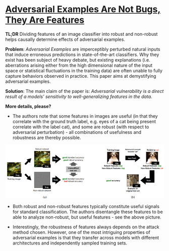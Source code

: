 # [Adversarial Examples Are Not Bugs, They Are Features](https://arxiv.org/pdf/1905.02175v2.pdf)

**TL;DR** Dividing features of an image classifier into robust and non-robust helps causally determine effects of adversarial examples.

**Problem**: *Adversarial Examples* are imperceptibly perturbed natural inputs that induce erroneous predictions in state-of-the-art classifiers. Why they exist has been subject of heavy debate, but existing explanations (i.e. aberrations arising either from the high dimensional nature of the input space or statistical fluctuations in the training data) are often unable to fully capture behaviors observed in practice. This paper aims at demystifying adversarial examples.

**Solution**: The main claim of the paper is: *Adversarial vulnerability is a direct result of a models’ sensitivity to well-generalizing features in the data.*

**More details, please?**

* The authors note that some features in images are useful (in that they correlate with the ground truth label, e.g. eyes of a cat being present correlate with the label cat), and some are robust (with respect to adversarial perturbation) - all combinations of usefulness and robustness are thereby possible. 

![Proposed analytical setup](../images/adv_robustness.png)

* Both robust and non-robust features typically constitute useful signals for standard classification. The authors disentangle these features to be able to analyze non-robust, but useful features - see the above picture.

* Interestingly, the robustness of features always depends on the attack method chosen. However, one of the most intriguing properties of adversarial examples is that they transfer across models with different architectures and independently sampled training sets.
